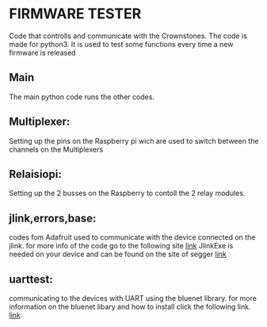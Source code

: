 # FIRMWARE TESTER

Code that controlls and communicate with the Crownstones. The code is made for python3. It is used to test some functions every time a new firmware is released

## Main
The main python code runs the other codes. 

## Multiplexer: 
Setting up the pins on the Raspberry pi wich are used to switch between the channels on the Multiplexers

## Relaisiopi:
Setting up the 2 busses on the Raspberry to contoll the 2 relay modules.

## jlink,errors,base:
codes fom Adafruit used to communicate with the device connected on the jlink. 
for more info of the code go to the following site
[link](https://github.com/adafruit/Adafruit_Adalink/blob/master/adalink/programmers/jlink.py)
JlinkExe is needed on your device and can be found on the site of segger
[link](https://www.segger.com/downloads/jlink)

## uarttest:
communicating to the devices with UART using the bluenet library.
for more information on the bluenet libary and how to install click the following link.
[link](https://github.com/crownstone/bluenet/blob/master/README.md)

